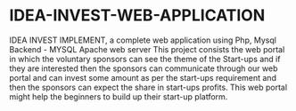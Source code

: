 # IDEA-INVEST-WEB-APPLICATION
IDEA INVEST IMPLEMENT, a complete web application using Php, Mysql  Backend - MYSQL Apache web server  This project consists the web portal in which the voluntary sponsors can see the theme of the Start-ups and if they are interested then the sponsors can communicate through our web portal and can invest some amount as per the start-ups requirement and then the sponsors can expect the share in start-ups profits. This web portal might help the beginners to build up their start-up platform.
